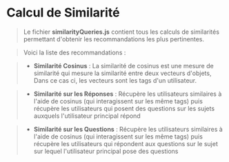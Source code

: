 # Calcul de Similarité

>Le fichier **similarityQueries.js** contient tous les calculs de similarités permettant d'obtenir les recommandations les plus pertinentes.

>Voici la liste des recommandations : 

>- **Similarité Cosinus** : La similarité de cosinus est une mesure de similarité qui mesure la similarité entre deux vecteurs d'objets, Dans ce cas ci, les vecteurs sont les tags d'un utilisateur.

>- **Similarité sur les Réponses** : Récupère les utilisateurs similaires à l'aide de cosinus (qui interagissent sur les même tags) puis récupère les utilisateurs qui posent des questions sur les sujets auxquels l'utilisateur principal répond

>- **Similarité sur les Questions** : Récupère les utilisateurs similaires à l'aide de cosinus (qui interagissent sur les même tags) puis récupère les utilisateurs qui répondent aux questions sur le sujet sur lequel l'utilisateur principal pose des questions